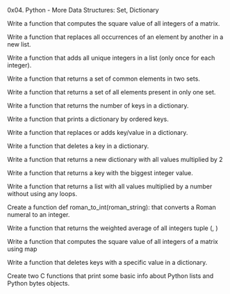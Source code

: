 0x04. Python - More Data Structures: Set, Dictionary

Write a function that computes the square value of all integers of a matrix.

Write a function that replaces all occurrences of an element by another in a new list.

Write a function that adds all unique integers in a list (only once for each integer).

Write a function that returns a set of common elements in two sets.

Write a function that returns a set of all elements present in only one set.

Write a function that returns the number of keys in a dictionary.

Write a function that prints a dictionary by ordered keys.

Write a function that replaces or adds key/value in a dictionary.

Write a function that deletes a key in a dictionary.

Write a function that returns a new dictionary with all values multiplied by 2

Write a function that returns a key with the biggest integer value.

Write a function that returns a list with all values multiplied by a number without using any loops.

Create a function def roman_to_int(roman_string): that converts a Roman numeral to an integer.

Write a function that returns the weighted average of all integers tuple (<score>, <weight>)

Write a function that computes the square value of all integers of a matrix using map

Write a function that deletes keys with a specific value in a dictionary.

Create two C functions that print some basic info about Python lists and Python bytes objects.
